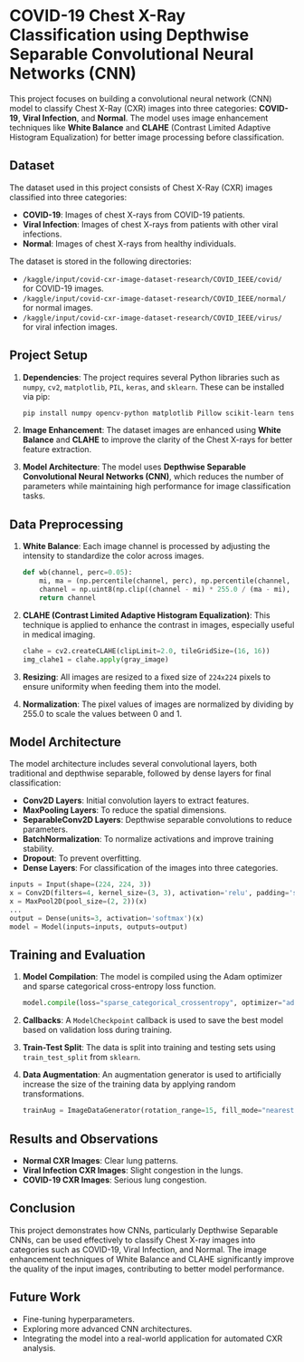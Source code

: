 # COVID-19 Chest X-Ray Classification using Depthwise Separable Convolutional Neural Networks (CNN)

This project focuses on building a convolutional neural network (CNN) model to classify Chest X-Ray (CXR) images into three categories: **COVID-19**, **Viral Infection**, and **Normal**. The model uses image enhancement techniques like **White Balance** and **CLAHE** (Contrast Limited Adaptive Histogram Equalization) for better image processing before classification.

## Dataset

The dataset used in this project consists of Chest X-Ray (CXR) images classified into three categories:
- **COVID-19**: Images of chest X-rays from COVID-19 patients.
- **Viral Infection**: Images of chest X-rays from patients with other viral infections.
- **Normal**: Images of chest X-rays from healthy individuals.

The dataset is stored in the following directories:
- `/kaggle/input/covid-cxr-image-dataset-research/COVID_IEEE/covid/` for COVID-19 images.
- `/kaggle/input/covid-cxr-image-dataset-research/COVID_IEEE/normal/` for normal images.
- `/kaggle/input/covid-cxr-image-dataset-research/COVID_IEEE/virus/` for viral infection images.

## Project Setup

1. **Dependencies**: The project requires several Python libraries such as `numpy`, `cv2`, `matplotlib`, `PIL`, `keras`, and `sklearn`. These can be installed via pip:
    ```bash
    pip install numpy opencv-python matplotlib Pillow scikit-learn tensorflow
    ```

2. **Image Enhancement**: The dataset images are enhanced using **White Balance** and **CLAHE** to improve the clarity of the Chest X-rays for better feature extraction.

3. **Model Architecture**: The model uses **Depthwise Separable Convolutional Neural Networks (CNN)**, which reduces the number of parameters while maintaining high performance for image classification tasks.

## Data Preprocessing

1. **White Balance**: Each image channel is processed by adjusting the intensity to standardize the color across images.
    ```python
    def wb(channel, perc=0.05):
        mi, ma = (np.percentile(channel, perc), np.percentile(channel, 100.0-perc))
        channel = np.uint8(np.clip((channel - mi) * 255.0 / (ma - mi), 0, 255))
        return channel
    ```

2. **CLAHE (Contrast Limited Adaptive Histogram Equalization)**: This technique is applied to enhance the contrast in images, especially useful in medical imaging.
    ```python
    clahe = cv2.createCLAHE(clipLimit=2.0, tileGridSize=(16, 16))
    img_clahe1 = clahe.apply(gray_image)
    ```

3. **Resizing**: All images are resized to a fixed size of `224x224` pixels to ensure uniformity when feeding them into the model.

4. **Normalization**: The pixel values of images are normalized by dividing by 255.0 to scale the values between 0 and 1.

## Model Architecture

The model architecture includes several convolutional layers, both traditional and depthwise separable, followed by dense layers for final classification:
- **Conv2D Layers**: Initial convolution layers to extract features.
- **MaxPooling Layers**: To reduce the spatial dimensions.
- **SeparableConv2D Layers**: Depthwise separable convolutions to reduce parameters.
- **BatchNormalization**: To normalize activations and improve training stability.
- **Dropout**: To prevent overfitting.
- **Dense Layers**: For classification of the images into three categories.

```python
inputs = Input(shape=(224, 224, 3))
x = Conv2D(filters=4, kernel_size=(3, 3), activation='relu', padding='same')(inputs)
x = MaxPool2D(pool_size=(2, 2))(x)
...
output = Dense(units=3, activation='softmax')(x)
model = Model(inputs=inputs, outputs=output)
```

## Training and Evaluation

1. **Model Compilation**: The model is compiled using the Adam optimizer and sparse categorical cross-entropy loss function.
    ```python
    model.compile(loss="sparse_categorical_crossentropy", optimizer="adam", metrics=["accuracy"])
    ```

2. **Callbacks**: A `ModelCheckpoint` callback is used to save the best model based on validation loss during training.

3. **Train-Test Split**: The data is split into training and testing sets using `train_test_split` from `sklearn`.

4. **Data Augmentation**: An augmentation generator is used to artificially increase the size of the training data by applying random transformations.
    ```python
    trainAug = ImageDataGenerator(rotation_range=15, fill_mode="nearest")
    ```

## Results and Observations

- **Normal CXR Images**: Clear lung patterns.
- **Viral Infection CXR Images**: Slight congestion in the lungs.
- **COVID-19 CXR Images**: Serious lung congestion.

## Conclusion

This project demonstrates how CNNs, particularly Depthwise Separable CNNs, can be used effectively to classify Chest X-ray images into categories such as COVID-19, Viral Infection, and Normal. The image enhancement techniques of White Balance and CLAHE significantly improve the quality of the input images, contributing to better model performance.

## Future Work

- Fine-tuning hyperparameters.
- Exploring more advanced CNN architectures.
- Integrating the model into a real-world application for automated CXR analysis.


